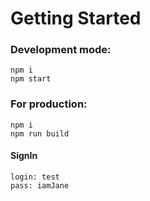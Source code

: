 # Getting Started 
### Development mode:
```
npm i
npm start
```
### For production:
```
npm i
npm run build
```
#### SignIn
```
login: test
pass: iamJane
```


